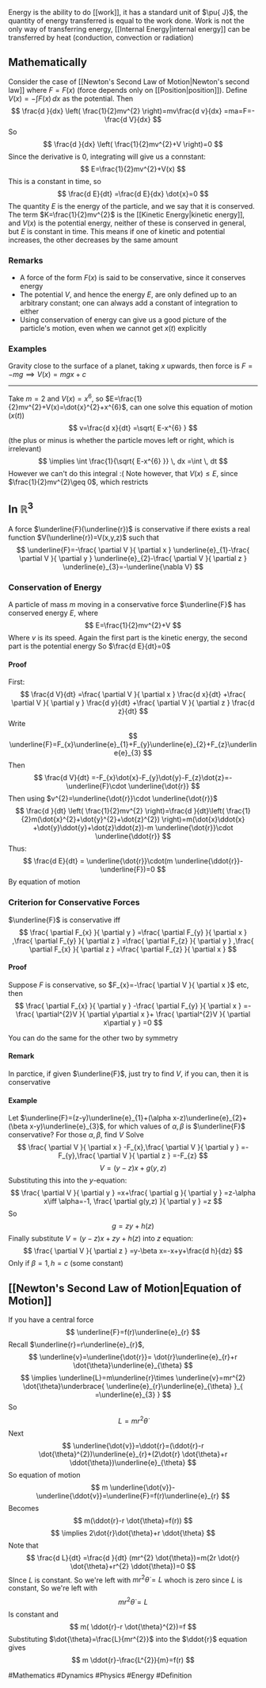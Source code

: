 Energy is the ability to do [[work]], it has a standard unit of $\pu{ J}$, the quantity of energy transferred is equal to the work done. Work is not the only way of transferring energy, [[Internal Energy|internal energy]] can be transferred by heat (conduction, convection or radiation)
## Mathematically
Consider the case of [[Newton's Second Law of Motion|Newton's second law]] where $F=F(x)$ (force depends only on [[Position|position]]). Define $V(x)=-\int F(x) \, dx$ as the potential. Then
$$
\frac{d }{dx} \left( \frac{1}{2}mv^{2} \right)=mv\frac{d v}{dx} =ma=F=-\frac{d V}{dx} 
$$
So
$$
\frac{d }{dx} \left( \frac{1}{2}mv^{2}+V \right)=0
$$
Since the derivative is 0, integrating will give us a connstant:
$$
E=\frac{1}{2}mv^{2}+V(x)
$$
This is a constant in time, so
$$
\frac{d E}{dt} =\frac{d E}{dx} \dot{x}=0
$$
The quantity $E$ is the energy of the particle, and we say that it is conserved. The term $K=\frac{1}{2}mv^{2}$ is the [[Kinetic Energy|kinetic energy]], and $V(x)$ is the potential energy, neither of these is conserved in general, but $E$ is constant in time. This means if one of kinetic and potential increases, the other decreases by the same amount
### Remarks
- A force of the form $F(x)$ is said to be conservative, since it conserves energy
- The potential $V$, and hence the energy $E$, are only defined up to an arbitrary constant; one can always add a constant of integration to either
- Using conservation of energy can give us a good picture of the particle's motion, even when we cannot get $x(t)$ explicitly
### Examples
Gravity close to the surface of a planet, taking $x$ upwards, then force is $F=-mg\implies V(x)=mgx+c$
___
Take $m=2$ and $V(x)=x^{6}$, so $E=\frac{1}{2}mv^{2}+V(x)=\dot{x}^{2}+x^{6}$, can one solve this equation of motion ($x(t)$)
$$
v=\frac{d x}{dt} =\sqrt{ E-x^{6} }
$$
(the plus or minus is whether the particle moves left or right, which is irrelevant)
$$
\implies \int \frac{1}{\sqrt{ E-x^{6} }} \, dx =\int  \, dt 
$$
However we can't do this integral :(
Note however, that $V(x)\leq E$, since $\frac{1}{2}mv^{2}\geq 0$, which restricts 
## In $\mathbb{R}^{3}$
A force $\underline{F}(\underline{r})$ is conservative if there exists a real function $V(\underline{r})=V(x,y,z)$ such that 
$$
\underline{F}=-\frac{ \partial V }{ \partial x } \underline{e}_{1}-\frac{ \partial V }{ \partial y } \underline{e}_{2}-\frac{ \partial V }{ \partial z } \underline{e}_{3}=-\underline{\nabla V} 
$$
### Conservation of Energy
A particle of mass $m$ moving in a conservative force $\underline{F}$ has conserved energy $E$, where
$$
E=\frac{1}{2}mv^{2}+V
$$
Where $v$ is its speed. Again the first part is the kinetic energy, the second part is the potential energy
So $\frac{d E}{dt}=0$
#### Proof
First:
$$
\frac{d V}{dt} =\frac{ \partial V }{ \partial x } \frac{d x}{dt} +\frac{ \partial V }{ \partial y } \frac{d y}{dt} +\frac{ \partial V }{ \partial z } \frac{d z}{dt} 
$$
Write
$$
\underline{F}=F_{x}\underline{e}_{1}+F_{y}\underline{e}_{2}+F_{z}\underline{e}_{3}
$$
Then
$$
\frac{d V}{dt} =-F_{x}\dot{x}-F_{y}\dot{y}-F_{z}\dot{z}=-\underline{F}\cdot  \underline{\dot{r}}
$$
Then using $v^{2}=\underline{\dot{r}}\cdot  \underline{\dot{r}}$
$$
\frac{d }{dt} \left( \frac{1}{2}mv^{2} \right)=\frac{d }{dt}\left( \frac{1}{2}m(\dot{x}^{2}+\dot{y}^{2}+\dot{z}^{2}) \right)=m(\dot{x}\ddot{x} +\dot{y}\ddot{y}+\dot{z}\ddot{z})-m \underline{\dot{r}}\cdot  \underline{\ddot{r}}
$$
Thus:
$$
\frac{d E}{dt} = \underline{\dot{r}}\cdot(m  \underline{\ddot{r}}-\underline{F})=0
$$
By equation of motion
### Criterion for Conservative Forces
$\underline{F}$ is conservative iff
$$
\frac{ \partial F_{x} }{ \partial y } =\frac{ \partial F_{y} }{ \partial x } ,\frac{ \partial F_{y} }{ \partial z } =\frac{ \partial F_{z} }{ \partial y } ,\frac{ \partial F_{x} }{ \partial z } =\frac{ \partial F_{z} }{ \partial x } 
$$
#### Proof
Suppose $F$ is conservative, so $F_{x}=-\frac{ \partial V }{ \partial x }$ etc, then
$$
\frac{ \partial F_{x} }{ \partial y } -\frac{ \partial F_{y} }{ \partial x } =-\frac{ \partial^{2}V }{ \partial y\partial x }+ \frac{ \partial^{2}V }{ \partial x\partial y } =0 
$$

You can do the same for the other two by symmetry
#### Remark
In parctice, if given $\underline{F}$, just try to find $V$, if you can, then it is conservative
#### Example
Let $\underline{F}=(z-y)\underline{e}_{1}+(\alpha x-z)\underline{e}_{2}+(\beta x-y)\underline{e}_{3}$, for which values of $\alpha,\beta$ is $\underline{F}$ conservative? For those $\alpha,\beta$, find $V$
Solve
$$
\frac{ \partial V }{ \partial x } -F_{x},\frac{ \partial V }{ \partial y } =-F_{y},\frac{ \partial V }{ \partial z } =-F_{z}
$$
$$
V=(y-z)x+g(y,z)
$$
Substituting this into the $y$-equation:
$$
\frac{ \partial V }{ \partial y } =x+\frac{ \partial g }{ \partial y } =z-\alpha x\iff \alpha=-1, \frac{ \partial g(y,z) }{ \partial y } =z
$$
So
$$
g=zy+h(z)
$$
Finally substitute $V=(y-z)x+zy+h(z)$ into $z$ equation:
$$
\frac{ \partial V }{ \partial z } =y-\beta x=-x+y+\frac{d h}{dz} 
$$
Only if $\beta=1, h=c$ (some constant)
## [[Newton's Second Law of Motion|Equation of Motion]]
If you have a central force
$$
\underline{F}=f(r)\underline{e}_{r}
$$
Recall $\underline{r}=r\underline{e}_{r}$,
$$
\underline{v}=\underline{\dot{r}}= \dot{r}\underline{e}_{r}+r \dot{\theta}\underline{e}_{\theta}
$$
$$
\implies \underline{L}=m\underline{r}\times \underline{v}=mr^{2}  \dot{\theta}\underbrace{ \underline{e}_{r}\underline{e}_{\theta} }_{ =\underline{e}_{3} }
$$
So
$$
L=mr^{2}   \dot{\theta}
$$
Next
$$
\underline{\dot{v}}=\ddot{r}=(\ddot{r}-r \dot{\theta}^{2})\underline{e}_{r}+(2\dot{r} \dot{\theta}+r \ddot{\theta})\underline{e}_{\theta}
$$
So equation of motion
$$
m  \underline{\dot{v}}-\underline{\ddot{v}}=\underline{F}=f(r)\underline{e}_{r}
$$
Becomes
$$
m(\ddot{r}-r \dot{\theta}=f(r))
$$
$$
\implies 2\dot{r}\dot{\theta}+r \ddot{\theta}
$$
Note that
$$
\frac{d L}{dt} =\frac{d }{dt} (mr^{2}  \dot{\theta})=m(2r  \dot{r}  \dot{\theta}+r^{2}  \ddot{\theta})=0
$$
SInce $L$ is constant. So we're left with $mr^{2}  \dot{\theta}=L$ whoch is zero since $L$ is constant, So we're left with
$$
mr^{2}   \dot{\theta}=L
$$
Is constant and
$$
m(  \ddot{r}-r \dot{\theta}^{2})=f
$$
Substituting $\dot{\theta}=\frac{L}{mr^{2}}$ into the $\ddot{r}$ equation gives
$$
m  \ddot{r}-\frac{L^{2}}{m}=f(r)
$$




#Mathematics #Dynamics #Physics #Energy #Definition